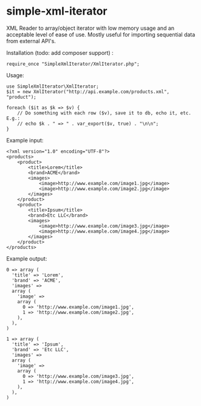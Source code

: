 simple-xml-iterator
===================

XML Reader to array/object iterator with low memory usage and an acceptable level of ease of use.
Mostly useful for importing sequential data from external API's.

Installation (todo: add composer support) :

    require_once "SimpleXmlIterator/XmlIterator.php";


Usage:

    use SimpleXmlIterator\XmlIterator;
    $it = new XmlIterator("http://api.example.com/products.xml", "product");

    foreach ($it as $k => $v) {
        // Do something with each row ($v), save it to db, echo it, etc. E.g.:
        // echo $k . " => " . var_export($v, true) . "\n\n";
    }

Example input:

    <?xml version="1.0" encoding="UTF-8"?>
    <products>
        <product>
            <title>Lorem</title>
            <brand>ACME</brand>
            <images>
                <image>http://www.example.com/image1.jpg</image>
                <image>http://www.example.com/image2.jpg</image>
            </images>
        </product>
        <product>
            <title>Ipsum</title>
            <brand>Etc LLC</brand>
            <images>
                <image>http://www.example.com/image3.jpg</image>
                <image>http://www.example.com/image4.jpg</image>
            </images>
        </product>
    </products>

Example output:

    0 => array (
      'title' => 'Lorem',
      'brand' => 'ACME',
      'images' =>
      array (
        'image' =>
        array (
          0 => 'http://www.example.com/image1.jpg',
          1 => 'http://www.example.com/image2.jpg',
        ),
      ),
    )

    1 => array (
      'title' => 'Ipsum',
      'brand' => 'Etc LLC',
      'images' =>
      array (
        'image' =>
        array (
          0 => 'http://www.example.com/image3.jpg',
          1 => 'http://www.example.com/image4.jpg',
        ),
      ),
    )